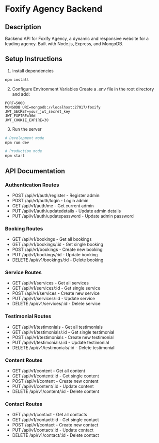 # Foxify Agency Backend

## Description
Backend API for Foxify Agency, a dynamic and responsive website for a leading agency. Built with Node.js, Express, and MongoDB.

## Setup Instructions

1. Install dependencies
```bash
npm install
```

2. Configure Environment Variables
Create a .env file in the root directory and add:
```
PORT=5000
MONGODB_URI=mongodb://localhost:27017/foxify
JWT_SECRET=your_jwt_secret_key
JWT_EXPIRE=30d
JWT_COOKIE_EXPIRE=30
```

3. Run the server
```bash
# Development mode
npm run dev

# Production mode
npm start
```

## API Documentation

### Authentication Routes
- POST /api/v1/auth/register - Register admin
- POST /api/v1/auth/login - Login admin
- GET /api/v1/auth/me - Get current admin
- PUT /api/v1/auth/updatedetails - Update admin details
- PUT /api/v1/auth/updatepassword - Update admin password

### Booking Routes
- GET /api/v1/bookings - Get all bookings
- GET /api/v1/bookings/:id - Get single booking
- POST /api/v1/bookings - Create new booking
- PUT /api/v1/bookings/:id - Update booking
- DELETE /api/v1/bookings/:id - Delete booking

### Service Routes
- GET /api/v1/services - Get all services
- GET /api/v1/services/:id - Get single service
- POST /api/v1/services - Create new service
- PUT /api/v1/services/:id - Update service
- DELETE /api/v1/services/:id - Delete service

### Testimonial Routes
- GET /api/v1/testimonials - Get all testimonials
- GET /api/v1/testimonials/:id - Get single testimonial
- POST /api/v1/testimonials - Create new testimonial
- PUT /api/v1/testimonials/:id - Update testimonial
- DELETE /api/v1/testimonials/:id - Delete testimonial

### Content Routes
- GET /api/v1/content - Get all content
- GET /api/v1/content/:id - Get single content
- POST /api/v1/content - Create new content
- PUT /api/v1/content/:id - Update content
- DELETE /api/v1/content/:id - Delete content

### Contact Routes
- GET /api/v1/contact - Get all contacts
- GET /api/v1/contact/:id - Get single contact
- POST /api/v1/contact - Create new contact
- PUT /api/v1/contact/:id - Update contact
- DELETE /api/v1/contact/:id - Delete contact
